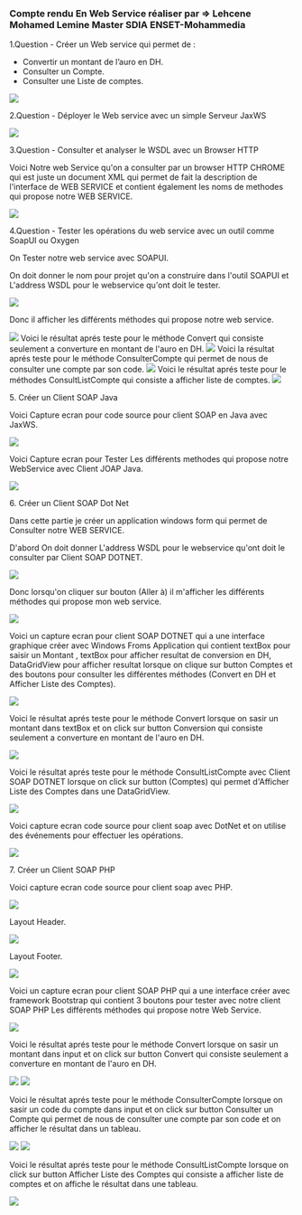 <h3>Compte rendu En Web Service réaliser par => Lehcene Mohamed Lemine Master SDIA ENSET-Mohammedia
</h3>
<p>1.Question - Créer un Web service qui permet de : </p>
<ul>
<li>Convertir un montant de l’auro en DH.</li>
<li>Consulter un Compte.</li>
<li>Consulter une Liste de comptes.</li>
</ul>
<img src="captures/Question1.png"/>

<p>2.Question - Déployer le Web service avec un simple Serveur JaxWS</p>
<img src="captures/Question2.png">

<p>3.Question - Consulter et analyser le WSDL avec un Browser HTTP</p>
<p>Voici Notre web Service qu'on a consulter par un browser HTTP CHROME qui est juste un document XML qui permet de fait la description de l'interface de WEB SERVICE et contient également les noms de methodes qui propose notre WEB SERVICE.</p>
<img src="captures/Question3.png"/>

<p>4.Question - Tester les opérations du web service avec un outil
comme SoapUI ou Oxygen</p>
<p>On Tester notre web service avec SOAPUI.</p>

<p>On doit donner le nom pour projet qu'on a construire dans l'outil SOAPUI et L'address WSDL pour le webservice qu'ont doit le tester.</p>
<img src="captures/Question4/img0.png"/>
<p>Donc il afficher les différents méthodes qui propose notre web service.</p>
<img src="captures/Question4/img1.png"/>
Voici le résultat aprés teste pour le méthode Convert qui consiste seulement a converture en montant de l'auro en DH.
<img src="captures/Question4/img2.png"/>
Voici la résultat aprés teste pour le méthode ConsulterCompte qui permet de nous de consulter une compte par son code.
<img src="captures/Question4/img3.png"/>
Voici le résultat aprés teste pour le méthodes ConsultListCompte qui consiste a afficher liste de comptes.
<img src="captures/Question4/img4.png"/>


<p>5. Créer un Client SOAP Java</p>
<p>Voici Capture ecran pour code source pour client SOAP en Java avec JaxWS.</p>
<img src="captures/Question5/img1.png"/>
<p>Voici Capture ecran pour Tester Les différents methodes qui propose notre WebService avec Client JOAP Java. </p>

<img src="captures/Question5/img2.png"/>

<p>6. Créer un Client SOAP Dot Net</p>
<p>Dans cette partie je créer un application windows form qui permet de Consulter notre WEB SERVICE.</p>
<p>D'abord On doit donner L'address WSDL pour le webservice qu'ont doit le consulter par Client SOAP DOTNET.</p>
<img src="captures/Question6/AccederAuWS/img1.png"/>
<p>Donc lorsqu'on cliquer sur bouton (Aller à) il m'afficher les différents méthodes qui propose mon web service.</p>
<img src="captures/Question6/AccederAuWS/img2.png"/>
<p>
Voici un capture ecran pour client SOAP DOTNET qui 
a une interface graphique créer avec Windows Froms Application qui contient 
textBox pour saisir un Montant , textBox pour afficher resultat de conversion en DH, 
DataGridView pour afficher resultat lorsque on clique sur button Comptes et 
des boutons pour consulter les différentes méthodes (Convert en DH et Afficher Liste des Comptes).
</p>
<img src="captures/Question6/img2.png">
<p>
Voici le résultat aprés teste pour le méthode Convert lorsque on sasir 
un montant dans textBox et on click sur button 
Conversion qui consiste seulement a converture en montant de l'auro en DH.
</p>
<img src="captures/Question6/img3.png">
<p>
Voici le résultat aprés teste pour le méthode ConsultListCompte avec Client SOAP DOTNET
lorsque on click sur button (Comptes) qui permet d'Afficher Liste des Comptes dans une DataGridView.
</p>
<img src="captures/Question6/img4.png">

<p>Voici capture ecran code source pour client soap avec DotNet et 
on utilise des événements pour effectuer les opérations.
</p>
<img src="captures/Question6/img1.png">

<p>7. Créer un Client SOAP PHP</p>
<p>Voici capture ecran code source pour client soap avec PHP.</p>
<img src="captures/Question7/ClientSoapPHP/ClientSoapPhp.png" />
<p>Layout Header.</p>
<img src="captures/Question7/ClientSoapPHP/Header.png" />
<p>Layout Footer.</p>
<img src="captures/Question7/ClientSoapPHP/footer.png" />
<p>
Voici un capture ecran pour client SOAP PHP qui a une interface créer avec framework Bootstrap
qui contient 3 boutons pour tester avec notre client SOAP PHP Les différents méthodes qui propose notre Web Service.
</p>
<img src="captures/Question7/img0.png" />

<p>Voici le résultat aprés teste  pour le méthode Convert lorsque on sasir un montant dans input et on click sur button Convert qui consiste seulement a converture en montant de l'auro en DH. </p>
<img src="captures/Question7/img1.png" />
<img src="captures/Question7/img2.png" />

<p>Voici le résultat aprés teste  pour le méthode ConsulterCompte lorsque on sasir un code du compte dans input et on click sur button Consulter un Compte qui permet de nous de consulter une compte par son code et on afficher le résultat dans un tableau.</p>
<img src="captures/Question7/img3.png" />
<img src="captures/Question7/img4.png" />

<p>Voici le résultat aprés teste  pour le méthode ConsultListCompte lorsque on click sur button Afficher Liste des Comptes qui consiste a afficher liste de comptes et on affiche le résultat dans une tableau.</p>
<img src="captures/Question7/img6.png" />

